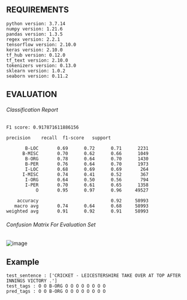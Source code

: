 REQUIREMENTS
---------------
```
python version: 3.7.14
numpy version: 1.21.6
pandas version: 1.3.5
regex version: 2.2.1
tensorflow version: 2.10.0
keras version: 2.10.0
tf_hub version: 0.12.0
tf_text version: 2.10.0
tokenizers version: 0.13.0
sklearn version: 1.0.2
seaborn version: 0.11.2
```
EVALUATION
---------------
###### Classification Report
```
F1 score: 0.917871611886156

precision    recall  f1-score   support

       B-LOC       0.69      0.72      0.71      2231
      B-MISC       0.70      0.62      0.66      1049
       B-ORG       0.78      0.64      0.70      1430
       B-PER       0.76      0.64      0.70      1973
       I-LOC       0.68      0.69      0.69       264
      I-MISC       0.74      0.41      0.52       367
       I-ORG       0.64      0.50      0.56       794
       I-PER       0.70      0.61      0.65      1358
           O       0.95      0.97      0.96     49527

    accuracy                           0.92     58993
   macro avg       0.74      0.64      0.68     58993
weighted avg       0.91      0.92      0.91     58993
```
             
###### Confusion Matrix For Evaluation Set

![image](https://user-images.githubusercontent.com/55249305/191540581-88ddb58d-bfd2-4b57-bb69-aa91c3fcc476.png)

Example
---------------
```
test_sentence : ['CRICKET - LEICESTERSHIRE TAKE OVER AT TOP AFTER INNINGS VICTORY .']
test_tags : O O B-ORG O O O O O O O O
pred_tags : O O B-ORG O O O O O O O O
```
